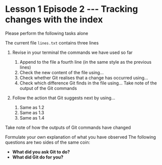
# Lesson 1 Episode 2 --- Tracking changes with the index
Please perform the following tasks alone

The current file `lines.txt` contains three lines

1. Revise in your terminal the commands we have used so far
    1. Append to the file a fourth line (in the same style as the previous lines)
    1. Check the new content of the file using...
    1. Check whether Git realises that a change has occurred using...
    1. Check which difference Git finds in the file using...
Take note of the output of the Git commands

2. Follow the action that Git suggests next by using...
    1. Same as 1.2
    1. Same as 1.3
    1. Same as 1.4

Take note of how the outputs of Git commands have changed

Formulate your own explanation of what you have observed
The following questions are two sides of the same coin:
* **What did you ask Git to do?**
* **What did Git do for you?**